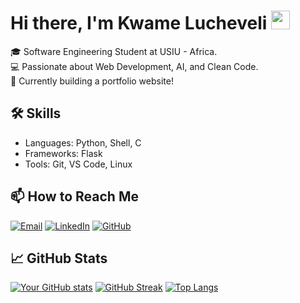 # Hi there, I'm Kwame Lucheveli <img src="https://media.giphy.com/media/hvRJCLFzcasrR4ia7z/giphy.gif" width="30px"/>

🎓 Software Engineering Student at USIU - Africa.  
💻 Passionate about Web Development, AI, and Clean Code.  
🚀 Currently building a portfolio website!

## 🛠 Skills
- Languages: Python, Shell, C
- Frameworks: Flask
- Tools: Git, VS Code, Linux

## 📫 How to Reach Me

[![Email](https://img.shields.io/badge/Email-D14836?style=for-the-badge&logo=gmail&logoColor=white)](mailto:amukhobukwame@gmail.com)
[![LinkedIn](https://img.shields.io/badge/LinkedIn-blue?style=for-the-badge&logo=linkedin&logoColor=white)](https://www.linkedin.com/in/kwame-amukhobu-13837620a)
[![GitHub](https://img.shields.io/badge/GitHub-000?style=for-the-badge&logo=github&logoColor=white)](https://github.com/luche3002)


## 📈 GitHub Stats
[![Your GitHub stats](https://github-readme-stats.vercel.app/api?username=luche3002&show_icons=true&theme=radical)](https://github.com/luche3002)
[![GitHub Streak](https://github-readme-streak-stats.herokuapp.com/?user=luche3002&theme=radical)](https://git.io/streak-stats)
[![Top Langs](https://github-readme-stats.vercel.app/api/top-langs/?username=luche3002&layout=compact&theme=radical)](https://github.com/luche3002)



<!--
**joshmadakor1/joshmadakor1** is a ✨ _special_ ✨ repository because its `README.md` (this file) appears on your GitHub profile.

Here are some ideas to get you started:

- 🔭 I’m currently working on ...
- 🌱 I’m currently learning ...
- 👯 I’m looking to collaborate on ...
- 🤔 I’m looking for help with ...
- 💬 Ask me about ...
- 📫 How to reach me: ...
- 😄 Pronouns: ...
- ⚡ Fun fact: ...
-->

